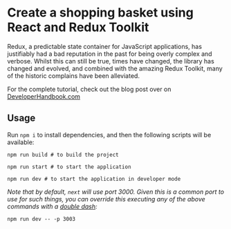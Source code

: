 # Create a shopping basket using React and Redux Toolkit

Redux, a predictable state container for JavaScript applications, has justifiably had a bad reputation in the past for being overly complex and verbose. Whilst this can still be true, times have changed, the library has changed and evolved, and combined with the amazing Redux Toolkit, many of the historic complains have been alleviated.

For the complete tutorial, check out the blog post over on [DeveloperHandbook.com](https://developerhandbook.com/stripe/create-shopping-basket-using-redux-toolkit/)

## Usage

Run `npm i` to install dependencies, and then the following scripts will be available:

```shell
npm run build # to build the project
```

```shell
npm run start # to start the application
```

```shell
npm run dev # to start the application in developer mode
```

_Note that by default, `next` will use port 3000. Given this is a common port to use for such things, you can override this executing any of the above commands with a [double dash](https://github.com/zeit/next.js#manual-setup):_

```shell
npm run dev -- -p 3003
```
